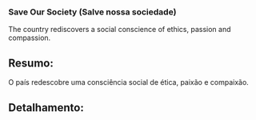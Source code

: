 ### Save Our Society (Salve nossa sociedade)

The country rediscovers a social conscience of ethics, passion and compassion.

## Resumo:

O país redescobre uma consciência social de ética, paixão e compaixão.

## Detalhamento: 